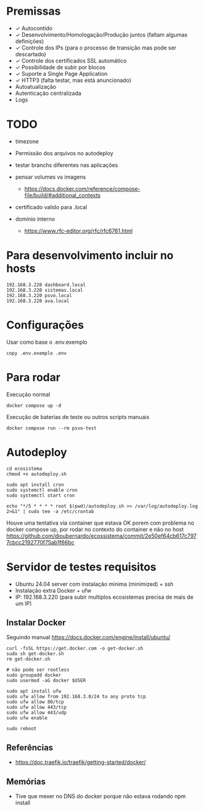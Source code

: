 # Premissas

- ✓ Autocontido 
- ✓ Desenvolvimento/Homologação/Produção juntos (faltam algumas definições)
- ✓ Controle dos IPs (para o processo de transição mas pode ser descartado)
- ✓ Controle dos certificados SSL automático 
- ✓ Possibilidade de subir por blocos
- ✓ Suporte a Single Page Application
- ✓ HTTP3 (falta testar, mas está anuncionado)
- Autoatualização
- Autenticação centralizada
- Logs

# TODO

- timezone
- Permissão dos arquivos no autodeploy
- testar branchs diferentes nas aplicações

- pensar volumes vs imagens
    - https://docs.docker.com/reference/compose-file/build/#additional_contexts

- certificado valido para .local
- dominio interno
    - https://www.rfc-editor.org/rfc/rfc6761.html

# Para desenvolvimento incluir no hosts

```
192.168.3.220 dashboard.local
192.168.3.220 sistemas.local
192.168.3.220 psvo.local
192.168.3.220 ava.local
```

# Configurações

Usar como base o .env.exemplo
```
copy .env.exemplo .env
```

# Para rodar

Execução normal
```
docker compose up -d
```

Execução de baterias de teste ou outros scripts manuais
```
docker compose run --rm psvo-test
```

# Autodeploy

```
cd ecosistema 
chmod +x autodeploy.sh

sudo apt install cron
sudo systemctl enable cron
sudo systemctl start cron

echo "*/5 * * * * root $(pwd)/autodeploy.sh >> /var/log/autodeploy.log 2>&1" | sudo tee -a /etc/crontab
```
Houve uma tentativa via container que estava OK porem com problema no docker compose up, por rodar no contexto do container e não no host https://github.com/dioubernardo/ecossistema/commit/2e50ef64cb617c7977cbcc2192770f75ab1f66bc

# Servidor de testes requisitos

- Ubuntu 24.04 server com instalação minima (minimized) + ssh
- Instalação extra Docker + ufw
- IP: 192.168.3.220 (para subir multiplos ecosistemas precisa de mais de um IP)

## Instalar Docker

Seguindo manual
https://docs.docker.com/engine/install/ubuntu/

```
curl -fsSL https://get.docker.com -o get-docker.sh
sudo sh get-docker.sh
rm get-docker.sh

# não pode ser rootless
sudo groupadd docker
sudo usermod -aG docker $USER

sudo apt install ufw
sudo ufw allow from 192.168.3.0/24 to any proto tcp
sudo ufw allow 80/tcp
sudo ufw allow 443/tcp
sudo ufw allow 443/udp
sudo ufw enable

sudo reboot
```

## Referências
- https://doc.traefik.io/traefik/getting-started/docker/

## Memórias
- Tive que mexer no DNS do docker porque não estava rodando npm install
